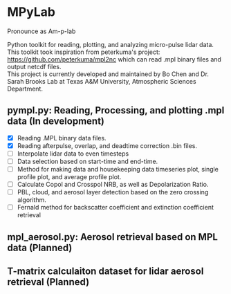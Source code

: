 # MPyLab
Pronounce as Am-p-lab

Python toolkit for reading, plotting, and analyzing micro-pulse lidar data.\
This toolkit took inspiration from peterkuma's project: https://github.com/peterkuma/mpl2nc which can read .mpl binary files and output netcdf files.\
This project is currently developed and maintained by Bo Chen and Dr. Sarah Brooks Lab at Texas A&M University, Atmospheric Sciences Department.

## pympl.py: Reading, Processing, and plotting .mpl data (**In development**)

- [x] Reading .MPL binary data files.
- [x] Reading afterpulse, overlap, and deadtime correction .bin files.
- [ ] Interpolate lidar data to even timesteps
- [ ] Data selection based on start-time and end-time.
- [ ] Method for making data and housekeeping data timeseries plot, single profile plot, and average profile plot.
- [ ] Calculate Copol and Crosspol NRB, as well as Depolarization Ratio.
- [ ] PBL, cloud, and aerosol layer detection based on the zero crossing algorithm.
- [ ] Fernald method for backscatter coefficient and extinction coefficient retrieval

## mpl_aerosol.py: Aerosol retrieval based on MPL data (**Planned**)

## T-matrix calculaiton dataset for lidar aerosol retrieval (**Planned**)

